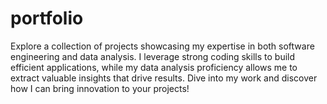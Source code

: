 # portfolio
Explore a collection of projects showcasing my expertise in both software engineering and data analysis. I leverage strong coding skills to build efficient applications, while my data analysis proficiency allows me to extract valuable insights that drive results. Dive into my work and discover how I can bring innovation to your projects!

